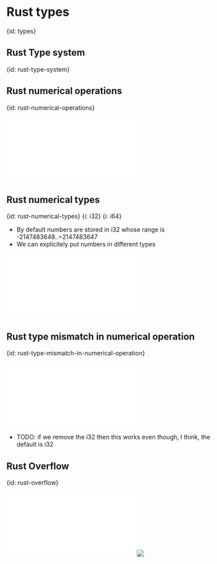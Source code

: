 # Rust types
{id: types}


## Rust Type system
{id: rust-type-system}

## Rust numerical operations
{id: rust-numerical-operations}

![](examples/intro/numerical_operations.rs)

## Rust numerical types
{id: rust-numerical-types}
{i: i32}
{i: i64}

* By default numbers are stored in i32 whose range is -2147483648..=2147483647
* We can explicitely put numbers in different types

![](examples/intro/number_types.rs)

## Rust type mismatch in numerical operation
{id: rust-type-mismatch-in-numerical-operation}

![](examples/intro/type_mismatch.rs)

* TODO: if we remove the i32 then this works even though, I think, the default is i32


## Rust Overflow
{id: rust-overflow}

![](examples/intro/overflow.rs)
![](examples/intro/overflow.out)



